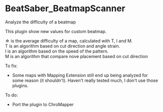 # BeatSaber_BeatmapScanner
Analyze the difficulty of a beatmap

This plugin show new values for custom beatmap. <br />

☆ is the average difficulty of a map, calculated with T, I and M.  
T is an algorithm based on cut direction and angle strain.  
I is an algorithm based on the speed of the pattern.  
M is an algorithm that compare nove placement based on cut direction  

To fix:
- Some maps with Mapping Extension still end up being analyzed for some reason (it shouldn't). Haven't really tested much, I don't use those plugins.

To do:
- Port the plugin to ChroMapper
